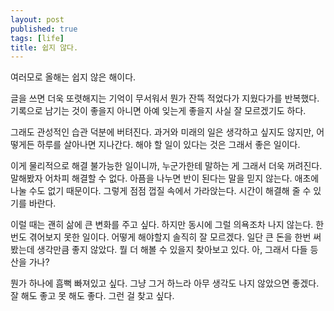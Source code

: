 ```yaml
---
layout: post
published: true
tags: [life]
title: 쉽지 않다.
---
```


 여러모로 올해는 쉽지 않은 해이다.

 글을 쓰면 더욱 또렷해지는 기억이 무서워서 뭔가 잔뜩 적었다가 지웠다가를
 반복했다. 기록으로 남기는 것이 좋을지 아니면 아예 잊는게 좋을지 사실 잘
 모르겠기도 하다.

 그래도 관성적인 습관 덕분에 버텨진다. 과거와 미래의 일은 생각하고 싶지도
 않지만, 어떻게든 하루를 살아나면 지나간다. 해야 할 일이 있다는 것은 그래서 좋은
 일이다.

 이게 물리적으로 해결 불가능한 일이니까, 누군가한테 말하는 게 그래서 더욱
 꺼려진다. 말해봤자 어차피 해결할 수 없다. 아픔을 나누면 반이 된다는 말을 믿지
 않는다. 애초에 나눌 수도 없기 때문이다. 그렇게 점점 껍질 속에서 가라앉는다.
 시간이 해결해 줄 수 있기를 바란다.

 이럴 때는 괜히 삶에 큰 변화를 주고 싶다. 하지만 동시에 그럴 의욕조차 나지
 않는다. 한 번도 겪어보지 못한 일이다. 어떻게 해야할지 솔직히 잘 모르겠다. 일단
 큰 돈을 한번 써봤는데 생각만큼 좋지 않았다. 뭘 더 해볼 수 있을지 찾아보고 있다.
 아, 그래서 다들 등산을 가나?

 뭔가 하나에 흠뻑 빠져있고 싶다. 그냥 그거 하느라 아무 생각도 나지 않았으면
 좋겠다. 잘 해도 좋고 못 해도 좋다. 그런 걸 찾고 싶다.
